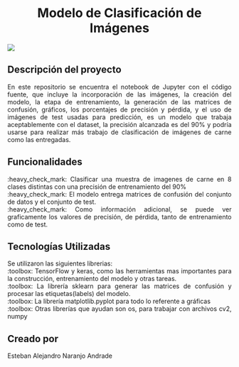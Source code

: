 <html>
  <h1 align="center"> Modelo de Clasificación de Imágenes </h1>
  <p align="left">
   <img src="https://img.shields.io/badge/ENTREGABLE-green">
   </p>
  
## Descripción del proyecto 
  <p align="justify" font size=6>
   En este repositorio se encuentra el notebook de Jupyter con el código fuente, que incluye la incorporación de las imágenes, la creación del modelo, la etapa de entrenamiento, la generación de las matrices de confusión, gráficos, los porcentajes de precisión y pérdida, y el uso de imágenes de test usadas para predicción, es un modelo que trabaja aceptablemente con el dataset, la precisión alcanzada es del 90% y podría usarse para realizar más trabajo de clasificación de imágenes de carne como las entregadas.
</p>

## Funcionalidades
<p align="justify" font size=6>
:heavy_check_mark: Clasificar una muestra de imagenes de carne en 8 clases distintas con una precisión de entrenamiento del 90% <br>
:heavy_check_mark: El modelo entrega matrices de confusión del conjunto de datos y el conjunto de test. <br>
:heavy_check_mark: Como información adicional, se puede ver graficamente los valores de precisión, de pérdida, tanto de entrenamiento como de test. <br>
</p>

## Tecnologías Utilizadas
<p align="justify" font size=6>
Se utilizaron las siguientes librerias: <br>
    :toolbox: TensorFlow y keras, como las herramientas mas importantes para la construcción, entrenamiento del modelo y otras tareas. <br>
    :toolbox: La librería sklearn para generar las matrices de confusión y procesar las etiquetas(labels) del modelo. <br>
    :toolbox: La librería matplotlib.pyplot para todo lo referente a gráficas <br>
    :toolbox: Otras librerías que ayudan son os, para trabajar con archivos cv2, numpy <br>
</p>

## Creado por
<p align="justify" font size=6>
    Esteban Alejandro Naranjo Andrade
</p>    
    

</html>

